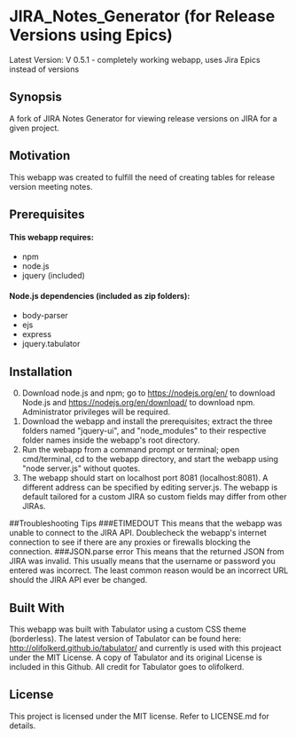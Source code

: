 # JIRA_Notes_Generator (for Release Versions using Epics)
Latest Version: V 0.5.1 - completely working webapp, uses Jira Epics instead of versions
## Synopsis
A fork of JIRA Notes Generator for viewing release versions on JIRA for a given project.

## Motivation
This webapp was created to fulfill the need of creating tables for release version meeting notes.

## Prerequisites
#### This webapp requires:
- npm
- node.js
- jquery (included)

#### Node.js dependencies (included as zip folders):
- body-parser
- ejs
- express
- jquery.tabulator

## Installation
0. Download node.js and npm; go to https://nodejs.org/en/ to download Node.js and https://nodejs.org/en/download/ to download npm. Administrator privileges will be required.
1. Download the webapp and install the prerequisites; extract the three folders named "jquery-ui", and "node_modules" to their respective folder names inside the webapp's root directory.
2. Run the webapp from a command prompt or terminal; open cmd/terminal, cd  to the webapp directory, and start the webapp using "node server.js" without quotes.
3. The webapp should start on localhost port 8081 (localhost:8081). A different address can be specified by editing server.js. The webapp is default tailored for a custom JIRA so custom fields may differ from other JIRAs.

##Troubleshooting Tips
###ETIMEDOUT
This means that the webapp was unable to connect to the JIRA API. Doublecheck the webapp's internet connection to see if there are any proxies or firewalls blocking the connection.
###JSON.parse error
This means that the returned JSON from JIRA was invalid. This usually means that the username or password you entered was incorrect. The least common reason would be an incorrect URL should the JIRA API ever be changed.

## Built With
This webapp was built with Tabulator using a custom CSS theme (borderless). The latest version of Tabulator can be found here: http://olifolkerd.github.io/tabulator/ and currently is used with this projeact under the MIT License. A copy of Tabulator and its original License is included in this Github. All credit for Tabulator goes to olifolkerd.

## License
This project is licensed under the MIT license. Refer to LICENSE.md for details.
